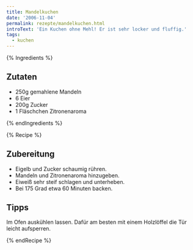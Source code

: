 ```yaml
---
title: Mandelkuchen
date: '2006-11-04'
permalink: rezepte/mandelkuchen.html
introText: 'Ein Kuchen ohne Mehl! Er ist sehr locker und fluffig.'
tags:
  - kuchen
---
```


{% Ingredients %}

## Zutaten

- 250g gemahlene Mandeln
- 6 Eier
- 200g Zucker
- 1 Fläschchen Zitronenaroma

{% endIngredients %}

{% Recipe %}

## Zubereitung

- Eigelb und Zucker schaumig rühren.
- Mandeln und Zitronenaroma hinzugeben.
- Eiweiß sehr steif schlagen und unterheben.
- Bei 175 Grad etwa 60 Minuten backen.

## Tipps

Im Ofen auskühlen lassen. Dafür am besten mit einem Holzlöffel die Tür leicht aufsperren.

{% endRecipe %}


